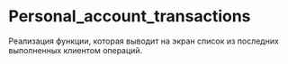 # Personal_account_transactions
Реализация функции, которая выводит на экран список из последних выполненных клиентом операций.
